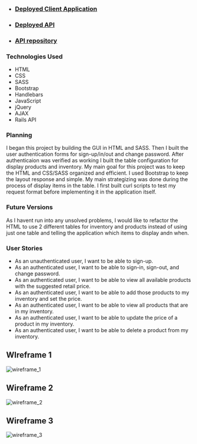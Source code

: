 * ### <a href="https://ghood97.github.io/inventory_manager_client/">Deployed Client Application</a>
* ### <a href="https://afternoon-sierra-41113.herokuapp.com/">Deployed API</a>
* ### <a href="https://github.com/ghood97/inventory_manager_api">API repository</a>

<h3>Technologies Used</h3>
<ul>
  <li>HTML</li>
  <li>CSS</li>
  <li>SASS</li>
  <li>Bootstrap</li>
  <li>Handlebars</li>
  <li>JavaScript</li>
  <li>jQuery</li>
  <li>AJAX</li>
  <li>Rails API</li>
</ul>

<h3>Planning</h3>

I began this project by building the GUI in HTML and SASS. Then I built the user authentication forms for sign-up/in/out and change password. After authenticaion was verified as working I built the table configuration for display products and inventory. My main goal for this project was to keep the HTML and CSS/SASS organized and efficient. I used Bootstrap to keep the layout response and simple. My main strategizing was done during the process of display items in the table. I first built curl scripts to test my request format before implementing it in the application itself.


<h3>Future Versions</h3>

As I havent run into any unsolved problems, I would like to refactor the HTML to use 2 different tables for inventory and products instead of using just one table and telling the application which items to display andn when.


<h3>User Stories</h3>
<ul>
  <li>As an unauthenticated user, I want to be able to sign-up.</li>
  <li>As an authenticated user, I want to be able to sign-in, sign-out, and change password.</li>
  <li>As an authenticated user, I want to be able to view all available products with the suggested retail price.</li>
  <li>As an authenticated user, I want to be able to add those products to my inventory and set the price.</li>
  <li>As an authenticated user, I want to be able to view all products that are in my inventory.</li>
  <li>As an authenticated user, I want to be able to update the price of a product in my inventory.</li>
  <li>As an authenticated user, I want to be able to delete a product from my inventory.</li>
</ul>


## WIreframe 1
![wireframe_1](https://media.git.generalassemb.ly/user/23015/files/873f3200-f026-11e9-8415-c428c9df4130)

## Wireframe 2
![wireframe_2](https://media.git.generalassemb.ly/user/23015/files/90300380-f026-11e9-860b-881979d0a512)

## Wireframe 3
![wireframe_3](https://media.git.generalassemb.ly/user/23015/files/99b96b80-f026-11e9-915d-f9db1977c728)
